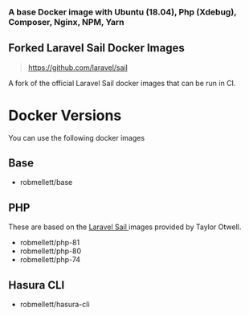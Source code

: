 ### A base Docker image with Ubuntu (18.04), Php (Xdebug), Composer, Nginx, NPM, Yarn

## Forked Laravel Sail Docker Images

> https://github.com/laravel/sail

A fork of the official Laravel Sail docker images that can be run in CI.

# Docker Versions

You can use the following docker images

## Base

- robmellett/base

## PHP

These are based on the [Laravel Sail ](https://laravel.com/docs/8.x/sail) images provided by Taylor Otwell.

- robmellett/php-81
- robmellett/php-80
- robmellett/php-74

## Hasura CLI

- robmellett/hasura-cli
